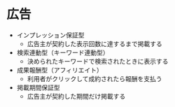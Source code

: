 # 広告

- インプレッション保証型
    - 広告主が契約した表示回数に達するまで掲載する
- 検索連動型（キーワード連動型）
    - 決められたキーワードで検索されたときに表示する
- 成果報酬型（アフィリエイト）
    - 利用者がクリックして成約されたら報酬を支払う
- 掲載期間保証型
    - 広告主が契約した期間だけ掲載する
